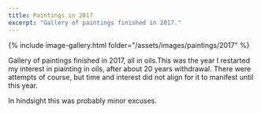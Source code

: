 ```yaml
---
title: Paintings in 2017
excerpt: "Gallery of paintings finished in 2017."
---
```


{% include image-gallery.html folder="/assets/images/paintings/2017" %}

Gallery of paintings finished in 2017, all in oils.This was the year I restarted my interest in piainting in oils, after about 20 years withdrawal. There were attempts of course, but time and interest did not align for it to manifest until this year.

In hindsight this was probably minor excuses.  

